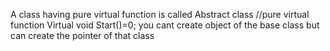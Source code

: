 A class having pure virtual function is called Abstract class
//pure virtual function
Virtual void Start()=0; 
you cant create object of the base class but can create the pointer of that class